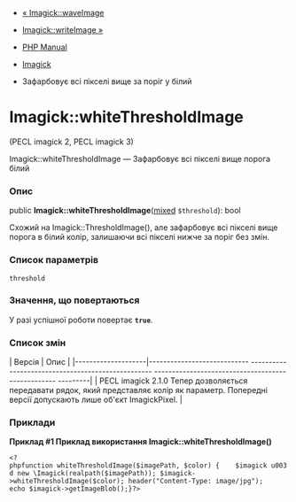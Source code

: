 - [« Imagick::waveImage](imagick.waveimage.md)
- [Imagick::writeImage »](imagick.writeimage.md)

- [PHP Manual](index.md)
- [Imagick](class.imagick.md)
- Зафарбовує всі пікселі вище за поріг у білий

# Imagick::whiteThresholdImage

(PECL imagick 2, PECL imagick 3)

Imagick::whiteThresholdImage — Зафарбовує всі пікселі вище порога
білий

### Опис

public
**Imagick::whiteThresholdImage**([mixed](language.types.declarations.md#language.types.declarations.mixed)
`$threshold`): bool

Схожий на Imagick::ThresholdImage(), але зафарбовує всі пікселі вище
порога в білий колір, залишаючи всі пікселі нижче за поріг без змін.

### Список параметрів

`threshold`

### Значення, що повертаються

У разі успішної роботи повертає **`true`**.

### Список змін

| Версія | Опис |
|--------------------|---------------------------- -------------------------------------------------- -------------------------------------------------- ---------|
| PECL imagick 2.1.0 Тепер дозволяється передавати рядок, який представляє колір як параметр. Попередні версії допускають лише об'єкт ImagickPixel. |

### Приклади

**Приклад #1 Приклад використання **Imagick::whiteThresholdImage()****

` <?phpfunction whiteThresholdImage($imagePath, $color) {    $imagick u003d new \Imagick(realpath($imagePath)); $imagick->whiteThresholdImage($color); header("Content-Type: image/jpg"); echo $imagick->getImageBlob();}?> `
